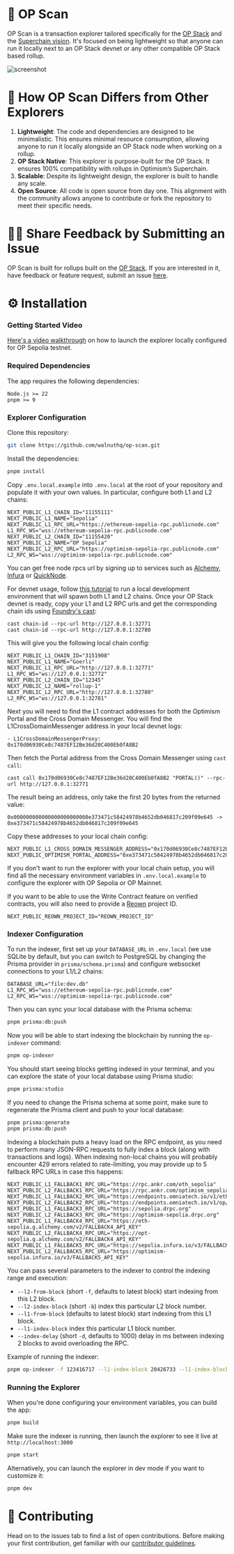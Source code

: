 # 🔎 OP Scan

OP Scan is a transaction explorer tailored specifically for the [OP Stack](https://docs.optimism.io/stack/getting-started) and the [Superchain vision](https://docs.optimism.io/superchain/superchain-explainer). It's focused on being lightweight so that anyone can run it locally next to an OP Stack devnet or any other compatible OP Stack based rollup.

![screenshot](screenshot.png)

# 🦄 How OP Scan Differs from Other Explorers

1. **Lightweight**: The code and dependencies are designed to be minimalistic. This ensures minimal resource consumption, allowing anyone to run it locally alongside an OP Stack node when working on a rollup.
2. **OP Stack Native**: This explorer is purpose-built for the OP Stack. It ensures 100% compatibility with rollups in Optimism’s Superchain.
3. **Scalable**: Despite its lightweight design, the explorer is built to handle any scale.
4. **Open Source**: All code is open source from day one. This alignment with the community allows anyone to contribute or fork the repository to meet their specific needs.

# 🙋‍♀️ Share Feedback by Submitting an Issue

OP Scan is built for rollups built on the [OP Stack](https://docs.optimism.io/stack/getting-started). If you are interested in it, have feedback or feature request, submit an issue [here](https://github.com/walnuthq/op-scan/issues).

# ⚙️ Installation

### Getting Started Video

[Here's a video walkthrough](https://www.loom.com/share/3b79f0b25e44443eb16d296aba021764) on how to launch the explorer locally configured for OP Sepolia testnet.

### Required Dependencies

The app requires the following dependencies:

```
Node.js >= 22
pnpm >= 9
```

### Explorer Configuration

Clone this repository:

```sh
git clone https://github.com/walnuthq/op-scan.git
```

Install the dependencies:

```sh
pnpm install
```

Copy `.env.local.example` into `.env.local` at the root of your repository and populate it with your own values.
In particular, configure both L1 and L2 chains:

```
NEXT_PUBLIC_L1_CHAIN_ID="11155111"
NEXT_PUBLIC_L1_NAME="Sepolia"
NEXT_PUBLIC_L1_RPC_URL="https://ethereum-sepolia-rpc.publicnode.com"
L1_RPC_WS="wss://ethereum-sepolia-rpc.publicnode.com"
NEXT_PUBLIC_L2_CHAIN_ID="11155420"
NEXT_PUBLIC_L2_NAME="OP Sepolia"
NEXT_PUBLIC_L2_RPC_URL="https://optimism-sepolia-rpc.publicnode.com"
L2_RPC_WS="wss://optimism-sepolia-rpc.publicnode.com"
```

You can get free node rpcs url by signing up to services such as [Alchemy](https://www.alchemy.com/), [Infura](https://www.infura.io/) or [QuickNode](https://www.quicknode.com/).

For devnet usage, follow [this tutorial](https://docs.optimism.io/stack/dev-node) to run a local development environment that will spawn both L1 and L2 chains.
Once your OP Stack devnet is ready, copy your L1 and L2 RPC urls and get the corresponding chain ids using [Foundry's cast](https://book.getfoundry.sh/reference/cast/):

```
cast chain-id --rpc-url http://127.0.0.1:32771
cast chain-id --rpc-url http://127.0.0.1:32780
```

This will give you the following local chain config:

```
NEXT_PUBLIC_L1_CHAIN_ID="3151908"
NEXT_PUBLIC_L1_NAME="Goerli"
NEXT_PUBLIC_L1_RPC_URL="http://127.0.0.1:32771"
L1_RPC_WS="ws://127.0.0.1:32772"
NEXT_PUBLIC_L2_CHAIN_ID="12345"
NEXT_PUBLIC_L2_NAME="rollup-1"
NEXT_PUBLIC_L2_RPC_URL="http://127.0.0.1:32780"
L2_RPC_WS="ws://127.0.0.1:32781"
```

Next you will need to find the L1 contract addresses for both the Optimism Portal and the Cross Domain Messenger.
You will find the L1CrossDomainMessenger address in your local devnet logs:

```
- L1CrossDomainMessengerProxy: 0x170d06930Ce8c7487EF12Be36d20C400Eb0fA8B2
```

Then fetch the Portal address from the Cross Domain Messenger using `cast call`:

```
cast call 0x170d06930Ce8c7487EF12Be36d20C400Eb0fA8B2 "PORTAL()" --rpc-url http://127.0.0.1:32771
```

The result being an address, only take the first 20 bytes from the returned value:

```
0x000000000000000000000000e373471c58424978b4652db046817c209f09e645 -> 0xe373471c58424978b4652db046817c209f09e645
```

Copy these addresses to your local chain config:

```
NEXT_PUBLIC_L1_CROSS_DOMAIN_MESSENGER_ADDRESS="0x170d06930Ce8c7487EF12Be36d20C400Eb0fA8B2"
NEXT_PUBLIC_OPTIMISM_PORTAL_ADDRESS="0xe373471c58424978b4652db046817c209f09e645"
```

If you don't want to run the explorer with your local chain setup, you will find all the necessary environment variables in `.env.local.example` to configure the explorer with OP Sepolia or OP Mainnet.

If you want to be able to use the Write Contract feature on verified contracts, you will also need to provide a [Reown](https://docs.reown.com/) project ID.

```
NEXT_PUBLIC_REOWN_PROJECT_ID="REOWN_PROJECT_ID"
```

### Indexer Configuration

To run the indexer, first set up your `DATABASE_URL` in `.env.local` (we use SQLite by default, but you can switch to PostgreSQL by changing the Prisma provider in `prisma/schema.prisma`) and configure websocket connections to your L1/L2 chains:

```
DATABASE_URL="file:dev.db"
L1_RPC_WS="wss://ethereum-sepolia-rpc.publicnode.com"
L2_RPC_WS="wss://optimism-sepolia-rpc.publicnode.com"
```

Then you can sync your local database with the Prisma schema:

```sh
pnpm prisma:db:push
```

Now you will be able to start indexing the blockchain by running the `op-indexer` command:

```sh
pnpm op-indexer
```

You should start seeing blocks getting indexed in your terminal, and you can explore the state of your local database using Prisma studio:

```sh
pnpm prisma:studio
```

If you need to change the Prisma schema at some point, make sure to regenerate the Prisma client and push to your local database:

```sh
pnpm prisma:generate
pnpm prisma:db:push
```

Indexing a blockchain puts a heavy load on the RPC endpoint, as you need to perform many JSON-RPC requests to fully index a block (along with transactions and logs).
When indexing non-local chains you will probably encounter 429 errors related to rate-limiting, you may provide up to 5 fallback RPC URLs in case this happens:

```
NEXT_PUBLIC_L1_FALLBACK1_RPC_URL="https://rpc.ankr.com/eth_sepolia"
NEXT_PUBLIC_L2_FALLBACK1_RPC_URL="https://rpc.ankr.com/optimism_sepolia"
NEXT_PUBLIC_L1_FALLBACK2_RPC_URL="https://endpoints.omniatech.io/v1/eth/sepolia/public"
NEXT_PUBLIC_L2_FALLBACK2_RPC_URL="https://endpoints.omniatech.io/v1/op/sepolia/public"
NEXT_PUBLIC_L1_FALLBACK3_RPC_URL="https://sepolia.drpc.org"
NEXT_PUBLIC_L2_FALLBACK3_RPC_URL="https://optimism-sepolia.drpc.org"
NEXT_PUBLIC_L1_FALLBACK4_RPC_URL="https://eth-sepolia.g.alchemy.com/v2/FALLBACK4_API_KEY"
NEXT_PUBLIC_L2_FALLBACK4_RPC_URL="https://opt-sepolia.g.alchemy.com/v2/FALLBACK4_API_KEY"
NEXT_PUBLIC_L1_FALLBACK5_RPC_URL="https://sepolia.infura.io/v3/FALLBACK5_API_KEY"
NEXT_PUBLIC_L2_FALLBACK5_RPC_URL="https://optimism-sepolia.infura.io/v3/FALLBACK5_API_KEY"
```

You can pass several parameters to the indexer to control the indexing range and execution:

- `--l2-from-block` (short `-f`, defaults to latest block) start indexing from this L2 block.
- `--l2-index-block` (short `-b`) index this particular L2 block number.
- `--l1-from-block` (defaults to latest block) start indexing from this L1 block.
- `--l1-index-block` index this particular L1 block number.
- `--index-delay` (short `-d`, defaults to 1000) delay in ms between indexing 2 blocks to avoid overloading the RPC.

Example of running the indexer:

```sh
pnpm op-indexer -f 123416717 --l1-index-block 20426733 --l1-index-block 20426726 -d 500
```

### Running the Explorer

When you're done configuring your environment variables, you can build the app:

```sh
pnpm build
```

Make sure the indexer is running, then launch the explorer to see it live at `http://localhost:3000`

```sh
pnpm start
```

Alternatively, you can launch the explorer in dev mode if you want to customize it:

```sh
pnpm dev
```

# 🤗 Contributing

Head on to the issues tab to find a list of open contributions. Before making your first contribution, get familiar with our [contributor guidelines](https://github.com/walnuthq/op-scan/issues/1).
